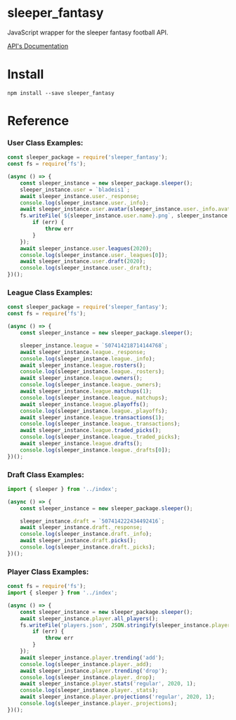 # sleeper_fantasy
JavaScript wrapper for the sleeper fantasy football API.

[API's Documentation](https://github.com/facebook/react/wiki/Sites-Using-React)
# Install
```npm install --save sleeper_fantasy```
# Reference
### User Class Examples:
```javascript
const sleeper_package = require('sleeper_fantasy');
const fs = require('fs');

(async () => {
    const sleeper_instance = new sleeper_package.sleeper();
    sleeper_instance.user = `bladeis1`;
    await sleeper_instance.user._response;
    console.log(sleeper_instance.user._info);
    await sleeper_instance.user.avatar(sleeper_instance.user._info.avatar);
    fs.writeFile(`${sleeper_instance.user.name}.png`, sleeper_instance.user._avatar, 'binary', (err) => {
        if (err) {
            throw err
        }
    });
    await sleeper_instance.user.leagues(2020);
    console.log(sleeper_instance.user._leagues[0]);
    await sleeper_instance.user.draft(2020);
    console.log(sleeper_instance.user._draft);
})();
```
### League Class Examples:
```javascript
const sleeper_package = require('sleeper_fantasy');
const fs = require('fs');

(async () => {
    const sleeper_instance = new sleeper_package.sleeper();

    sleeper_instance.league = `507414218714144768`;
    await sleeper_instance.league._response;
    console.log(sleeper_instance.league._info);
    await sleeper_instance.league.rosters();
    console.log(sleeper_instance.league._rosters);
    await sleeper_instance.league.owners();
    console.log(sleeper_instance.league._owners);
    await sleeper_instance.league.matchups(1);
    console.log(sleeper_instance.league._matchups);
    await sleeper_instance.league.playoffs();
    console.log(sleeper_instance.league._playoffs);
    await sleeper_instance.league.transactions(1);
    console.log(sleeper_instance.league._transactions);
    await sleeper_instance.league.traded_picks();
    console.log(sleeper_instance.league._traded_picks);
    await sleeper_instance.league.drafts();
    console.log(sleeper_instance.league._drafts[0]);
})();
```
### Draft Class Examples:
```javascript
import { sleeper } from '../index';

(async () => {
    const sleeper_instance = new sleeper_package.sleeper();

    sleeper_instance.draft = `507414222434492416`;
    await sleeper_instance.draft._response;
    console.log(sleeper_instance.draft._info);
    await sleeper_instance.draft.picks();
    console.log(sleeper_instance.draft._picks);
})();
```
### Player Class Examples:
```javascript
const fs = require('fs');
import { sleeper } from '../index';

(async () => {
    const sleeper_instance = new sleeper_package.sleeper();
    await sleeper_instance.player.all_players();
    fs.writeFile('players.json', JSON.stringify(sleeper_instance.player._players), 'utf8', (err) => {
        if (err) {
            throw err
        }
    });
    await sleeper_instance.player.trending('add');
    console.log(sleeper_instance.player._add);
    await sleeper_instance.player.trending('drop');
    console.log(sleeper_instance.player._drop);
    await sleeper_instance.player.stats('regular', 2020, 1);
    console.log(sleeper_instance.player._stats);
    await sleeper_instance.player.projections('regular', 2020, 1);
    console.log(sleeper_instance.player._projections);
})();
```